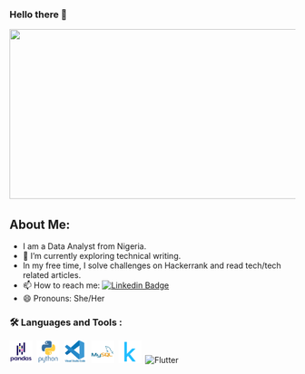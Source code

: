 ### Hello there 👋


<div align="center">
  <img src="https://media.giphy.com/media/3oKIPEqDGUULpEU0aQ/giphy.gif" width="600" height="300"/>
</div>

## About Me:
- I am a Data Analyst from Nigeria.
- 🌱 I’m currently exploring technical writing.
- In my free time, I solve challenges on Hackerrank and read tech/tech related articles.
- 📫 How to reach me:  [![Linkedin Badge](https://img.shields.io/badge/-kakbar-blue?style=flat&logo=Linkedin&logoColor=white)](https://www.linkedin.com/in/chidinma-okoro)
- 😄 Pronouns: She/Her

### :hammer_and_wrench: Languages and Tools :
<div>
  <img src="https://github.com/devicons/devicon/blob/master/icons/pandas/pandas-original-wordmark.svg" title="Java" alt="Java" width="40" height="40"/>&nbsp;
  <img src="https://github.com/devicons/devicon/blob/master/icons/python/python-original-wordmark.svg" title="React" alt="React" width="40" height="40"/>&nbsp;
  <img src="https://github.com/devicons/devicon/blob/master/icons/vscode/vscode-original-wordmark.svg" title="Spring" alt="Spring" width="40" height="40"/>&nbsp; 
  <img src="https://github.com/devicons/devicon/blob/master/icons/mysql/mysql-original-wordmark.svg" title="Material UI" alt="Material UI" width="40" height="40"/>&nbsp;
  <img src="https://github.com/devicons/devicon/blob/master/icons/kaggle/kaggle-original.svg" title="Flutter" alt="Flutter" width="40" height="40"/>&nbsp;
  <img src="https://user-images.githubusercontent.com/94890454/187003231-8fc5c036-f10d-49b2-ad0b-caf9c289c093.png" title="Flutter" alt="Flutter" width="40" height="40"/>&nbsp;
</div>


